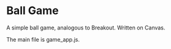 # Ball Game

A simple ball game, analogous to Breakout. Written on Canvas.

The main file is game_app.js.
